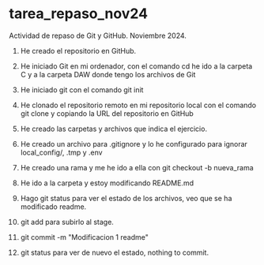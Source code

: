 # tarea_repaso_nov24
Actividad de repaso de Git y GitHub. Noviembre 2024.

1. He creado el repositorio en GitHub.
2. He iniciado Git en mi ordenador, con el comando cd
    he ido a la carpeta C y a la carpeta DAW donde tengo
    los archivos de Git
3. He iniciado git con el comando git init
4. He clonado el repositorio remoto en mi
    repositorio local con el comando git clone y copiando
    la URL del repositorio en GitHub
5. He creado las carpetas y archivos que indica el ejercicio.
6. He creado un archivo para .gitignore y lo he configurado
    para ignorar local_config/, .tmp y .env
7. He creado una rama y me he ido a ella con
    git checkout -b nueva_rama
8. He ido a la carpeta y estoy modificando README.md


9. Hago git status para ver el estado de los archivos,
    veo que se ha modificado readme.
10. git add para subirlo al stage.
11. git commit -m "Modificacion 1 readme"
12. git status para ver de nuevo el estado, nothing to commit.